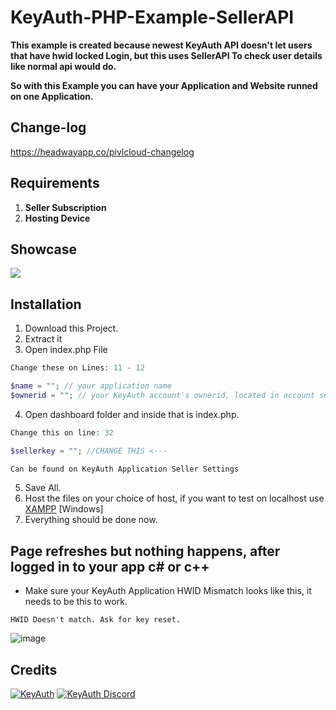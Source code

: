 # KeyAuth-PHP-Example-SellerAPI

**This example is created because newest KeyAuth API doesn't let users that have hwid locked Login,
but this uses SellerAPI To check user details like normal api would do.**

**So with this Example you can have your Application and Website runned on one Application.**

## **Change-log**
https://headwayapp.co/pivlcloud-changelog

## Requirements
1. **Seller Subscription**
2. **Hosting Device**


## Showcase 
[![](https://cdn.discordapp.com/attachments/918502538301567050/934100589724450836/unknown.png)](https://streamable.com/e/t4hgnz)

## Installation
1. Download this Project.
2. Extract it
3. Open index.php File
```PHP
Change these on Lines: 11 - 12

$name = ""; // your application name
$ownerid = ""; // your KeyAuth account's ownerid, located in account settings 
```
4. Open dashboard folder and inside that is index.php.
```PHP
Change this on line: 32

$sellerkey = ""; //CHANGE THIS <---

Can be found on KeyAuth Application Seller Settings
```
5. Save All.
6. Host the files on your choice of host, if you want to test on localhost use [XAMPP](https://www.apachefriends.org/download.html) [Windows]
7. Everything should be done now.

## Page refreshes but nothing happens, after logged in to your app c# or c++
- Make sure your KeyAuth Application HWID Mismatch looks like this, it needs to be this to work.

```HWID Doesn't match. Ask for key reset.```

![image](https://user-images.githubusercontent.com/79049205/150598357-45305311-a900-4e06-a461-3c46cc10e15a.png)


## Credits
[![KeyAuth](https://github.com/mazk5145/mazk9154-Information/blob/main/Images/keyauthwinlogo.png?raw=true)](https://keyauth.win)
[![KeyAuth Discord](https://github.com/mazk5145/mazk9154-Information/blob/main/Images/keyauthdiscordlogo.png?raw=true)](https://keyauth.com/discord)

